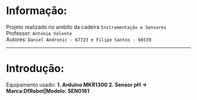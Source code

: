 # Informação:
Projeto realizado no ambito da cadeira `Instrumentação e Sensores`  
Professor: `Antonio Valente`  
Autores: `Daniel Andronic - 67723 e Filipe Santos - 66539`  
_____________________________________________________________

# Introdução:
Equipamento usado: 
**1. Arduino MKR1300 
  2. Sensor pH -> Marca:DfRobot|Modelo: SEN0161**
